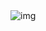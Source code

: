　　　　　　　　　　　　![img](https://media.discordapp.net/attachments/1252681038992244758/1342937500703916182/Untitled201_20250220143546.png?ex=67bb7382&is=67ba2202&hm=6e2058e5d611b2ecdce38fda5fbca7bf4c85e81552d14bae4381950125636a8a&=&format=webp&quality=lossless&width=725&height=336)
